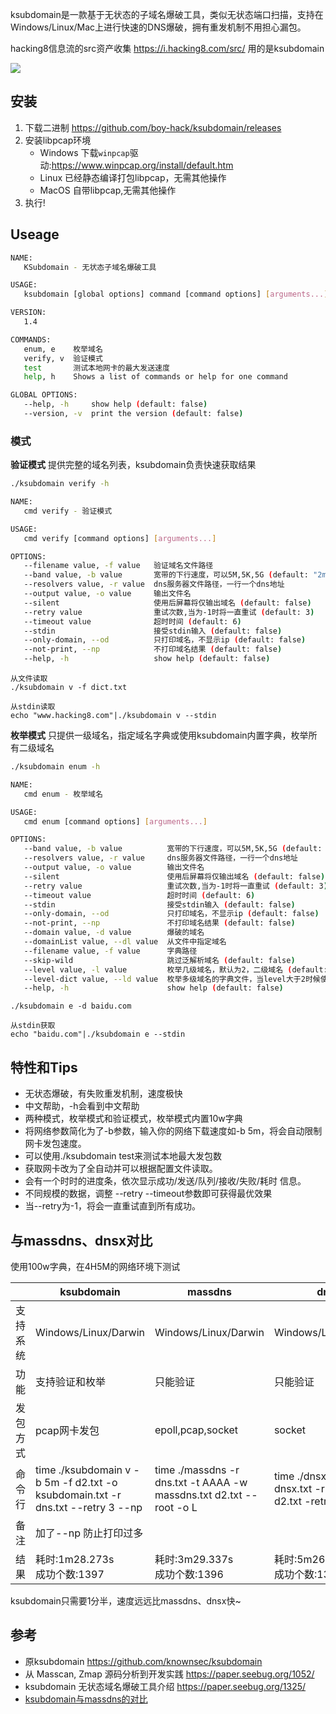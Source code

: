 ksubdomain是一款基于无状态的子域名爆破工具，类似无状态端口扫描，支持在Windows/Linux/Mac上进行快速的DNS爆破，拥有重发机制不用担心漏包。

hacking8信息流的src资产收集 https://i.hacking8.com/src/ 用的是ksubdomain

![](image.gif)
## 安装
1. 下载二进制 https://github.com/boy-hack/ksubdomain/releases
2. 安装libpcap环境
   - Windows
     下载`winpcap`驱动:https://www.winpcap.org/install/default.htm
   - Linux
     已经静态编译打包libpcap，无需其他操作
   - MacOS
     自带libpcap,无需其他操作
3. 执行!

## Useage
```bash
NAME:
   KSubdomain - 无状态子域名爆破工具

USAGE:
   ksubdomain [global options] command [command options] [arguments...]

VERSION:
   1.4

COMMANDS:
   enum, e    枚举域名
   verify, v  验证模式
   test       测试本地网卡的最大发送速度
   help, h    Shows a list of commands or help for one command

GLOBAL OPTIONS:
   --help, -h     show help (default: false)
   --version, -v  print the version (default: false)

```

### 模式

**验证模式**
提供完整的域名列表，ksubdomain负责快速获取结果

```bash
./ksubdomain verify -h

NAME:
   cmd verify - 验证模式

USAGE:
   cmd verify [command options] [arguments...]

OPTIONS:
   --filename value, -f value   验证域名文件路径
   --band value, -b value       宽带的下行速度，可以5M,5K,5G (default: "2m")
   --resolvers value, -r value  dns服务器文件路径，一行一个dns地址
   --output value, -o value     输出文件名
   --silent                     使用后屏幕将仅输出域名 (default: false)
   --retry value                重试次数,当为-1时将一直重试 (default: 3)
   --timeout value              超时时间 (default: 6)
   --stdin                      接受stdin输入 (default: false)
   --only-domain, --od          只打印域名，不显示ip (default: false)
   --not-print, --np            不打印域名结果 (default: false)
   --help, -h                   show help (default: false)
```

```
从文件读取 
./ksubdomain v -f dict.txt

从stdin读取
echo "www.hacking8.com"|./ksubdomain v --stdin
```

**枚举模式**
只提供一级域名，指定域名字典或使用ksubdomain内置字典，枚举所有二级域名

```bash
./ksubdomain enum -h

NAME:
   cmd enum - 枚举域名

USAGE:
   cmd enum [command options] [arguments...]

OPTIONS:
   --band value, -b value          宽带的下行速度，可以5M,5K,5G (default: "2m")
   --resolvers value, -r value     dns服务器文件路径，一行一个dns地址
   --output value, -o value        输出文件名
   --silent                        使用后屏幕将仅输出域名 (default: false)
   --retry value                   重试次数,当为-1时将一直重试 (default: 3)
   --timeout value                 超时时间 (default: 6)
   --stdin                         接受stdin输入 (default: false)
   --only-domain, --od             只打印域名，不显示ip (default: false)
   --not-print, --np               不打印域名结果 (default: false)
   --domain value, -d value        爆破的域名
   --domainList value, --dl value  从文件中指定域名
   --filename value, -f value      字典路径
   --skip-wild                     跳过泛解析域名 (default: false)
   --level value, -l value         枚举几级域名，默认为2，二级域名 (default: 2)
   --level-dict value, --ld value  枚举多级域名的字典文件，当level大于2时候使用，不填则会默认
   --help, -h                      show help (default: false)
```

```
./ksubdomain e -d baidu.com

从stdin获取
echo "baidu.com"|./ksubdomain e --stdin
```

## 特性和Tips

- 无状态爆破，有失败重发机制，速度极快
- 中文帮助，-h会看到中文帮助
- 两种模式，枚举模式和验证模式，枚举模式内置10w字典
- 将网络参数简化为了-b参数，输入你的网络下载速度如-b 5m，将会自动限制网卡发包速度。
- 可以使用./ksubdomain test来测试本地最大发包数
- 获取网卡改为了全自动并可以根据配置文件读取。
- 会有一个时时的进度条，依次显示成功/发送/队列/接收/失败/耗时 信息。
- 不同规模的数据，调整 --retry --timeout参数即可获得最优效果
- 当--retry为-1，将会一直重试直到所有成功。

## 与massdns、dnsx对比

使用100w字典，在4H5M的网络环境下测试

|          | ksubdomain                                                   | massdns                                                      | dnsx                                                         |
| -------- | ------------------------------------------------------------ | ------------------------------------------------------------ | ------------------------------------------------------------ |
| 支持系统 | Windows/Linux/Darwin                                         | Windows/Linux/Darwin                                         | Windows/Linux/Darwin                                         |
| 功能 | 支持验证和枚举 | 只能验证 | 只能验证 |
| 发包方式 | pcap网卡发包                                                 | epoll,pcap,socket                                            | socket                                                       |
| 命令行 | time ./ksubdomain v -b 5m -f d2.txt -o ksubdomain.txt -r dns.txt --retry 3 --np | time ./massdns -r dns.txt -t AAAA -w massdns.txt d2.txt --root -o L | time ./dnsx -a -o dnsx.txt -r dns.txt -l d2.txt -retry 3 -t 5000 |
| 备注   | 加了--np 防止打印过多                                        |                                                              |                                                              |
| 结果   | 耗时:1m28.273s<br />成功个数:1397                            | 耗时:3m29.337s<br />成功个数:1396                            | 耗时:5m26.780s <br />成功个数:1396                           |

ksubdomain只需要1分半，速度远远比massdns、dnsx快~

## 参考

- 原ksubdomain https://github.com/knownsec/ksubdomain
- 从 Masscan, Zmap 源码分析到开发实践 <https://paper.seebug.org/1052/>
- ksubdomain 无状态域名爆破工具介绍 <https://paper.seebug.org/1325/>
- [ksubdomain与massdns的对比](https://mp.weixin.qq.com/s?__biz=MzU2NzcwNTY3Mg==&mid=2247484471&idx=1&sn=322d5db2d11363cd2392d7bd29c679f1&chksm=fc986d10cbefe406f4bda22f62a16f08c71f31c241024fc82ecbb8e41c9c7188cfbd71276b81&token=76024279&lang=zh_CN#rd) 
